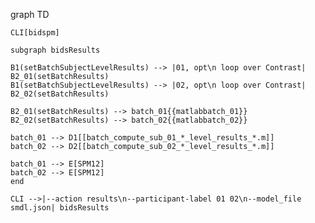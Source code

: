 graph TD

    CLI[bidspm]

    subgraph bidsResults

    B1(setBatchSubjectLevelResults) --> |01, opt\n loop over Contrast| B2_01(setBatchResults)
    B1(setBatchSubjectLevelResults) --> |02, opt\n loop over Contrast| B2_02(setBatchResults)

    B2_01(setBatchResults) --> batch_01{{matlabbatch_01}}
    B2_02(setBatchResults) --> batch_02{{matlabbatch_02}}

    batch_01 --> D1[[batch_compute_sub_01_*_level_results_*.m]]
    batch_02 --> D2[[batch_compute_sub_02_*_level_results_*.m]]

    batch_01 --> E[SPM12]
    batch_02 --> E[SPM12]
    end

    CLI -->|--action results\n--participant-label 01 02\n--model_file smdl.json| bidsResults

